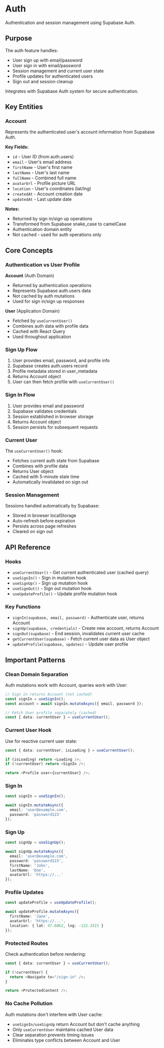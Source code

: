 # Auth

Authentication and session management using Supabase Auth.

## Purpose

The auth feature handles:
- User sign up with email/password
- User sign in with email/password
- Session management and current user state
- Profile updates for authenticated users
- Sign out and session cleanup

Integrates with Supabase Auth system for secure authentication.

## Key Entities

### Account

Represents the authenticated user's account information from Supabase Auth.

**Key Fields:**
- `id` - User ID (from auth.users)
- `email` - User's email address
- `firstName` - User's first name
- `lastName` - User's last name
- `fullName` - Combined full name
- `avatarUrl` - Profile picture URL
- `location` - User's coordinates (lat/lng)
- `createdAt` - Account creation date
- `updatedAt` - Last update date

**Notes:**
- Returned by sign in/sign up operations
- Transformed from Supabase snake_case to camelCase
- Authentication domain entity
- Not cached - used for auth operations only

## Core Concepts

### Authentication vs User Profile

**Account** (Auth Domain)
- Returned by authentication operations
- Represents Supabase auth.users data
- Not cached by auth mutations
- Used for sign in/sign up responses

**User** (Application Domain)
- Fetched by `useCurrentUser()`
- Combines auth data with profile data
- Cached with React Query
- Used throughout application

### Sign Up Flow

1. User provides email, password, and profile info
2. Supabase creates auth.users record
3. Profile metadata stored in user_metadata
4. Returns Account object
5. User can then fetch profile with `useCurrentUser()`

### Sign In Flow

1. User provides email and password
2. Supabase validates credentials
3. Session established in browser storage
4. Returns Account object
5. Session persists for subsequent requests

### Current User

The `useCurrentUser()` hook:
- Fetches current auth state from Supabase
- Combines with profile data
- Returns User object
- Cached with 5-minute stale time
- Automatically invalidated on sign out

### Session Management

Sessions handled automatically by Supabase:
- Stored in browser localStorage
- Auto-refresh before expiration
- Persists across page refreshes
- Cleared on sign out

## API Reference

### Hooks
- `useCurrentUser()` - Get current authenticated user (cached query)
- `useSignIn()` - Sign in mutation hook
- `useSignUp()` - Sign up mutation hook
- `useSignOut()` - Sign out mutation hook
- `useUpdateProfile()` - Update profile mutation hook

### Key Functions
- `signIn(supabase, email, password)` - Authenticate user, returns Account
- `signUp(supabase, credentials)` - Create new account, returns Account
- `signOut(supabase)` - End session, invalidates current user cache
- `getCurrentUser(supabase)` - Fetch current user data as User object
- `updateProfile(supabase, updates)` - Update user profile

## Important Patterns

### Clean Domain Separation

Auth mutations work with Account, queries work with User:
```typescript
// Sign in returns Account (not cached)
const signIn = useSignIn();
const account = await signIn.mutateAsync({ email, password });

// Fetch User profile separately (cached)
const { data: currentUser } = useCurrentUser();
```

### Current User Hook

Use for reactive current user state:
```typescript
const { data: currentUser, isLoading } = useCurrentUser();

if (isLoading) return <Loading />;
if (!currentUser) return <SignIn />;

return <Profile user={currentUser} />;
```

### Sign In

```typescript
const signIn = useSignIn();

await signIn.mutateAsync({
  email: 'user@example.com',
  password: 'password123'
});
```

### Sign Up

```typescript
const signUp = useSignUp();

await signUp.mutateAsync({
  email: 'user@example.com',
  password: 'password123',
  firstName: 'John',
  lastName: 'Doe',
  avatarUrl: 'https://...'
});
```

### Profile Updates

```typescript
const updateProfile = useUpdateProfile();

await updateProfile.mutateAsync({
  firstName: 'Jane',
  avatarUrl: 'https://...',
  location: { lat: 47.6062, lng: -122.3321 }
});
```

### Protected Routes

Check authentication before rendering:
```typescript
const { data: currentUser } = useCurrentUser();

if (!currentUser) {
  return <Navigate to="/sign-in" />;
}

return <ProtectedContent />;
```

### No Cache Pollution

Auth mutations don't interfere with User cache:
- `useSignIn/useSignUp` return Account but don't cache anything
- Only `useCurrentUser` maintains cached User data
- Clear separation prevents timing issues
- Eliminates type conflicts between Account and User